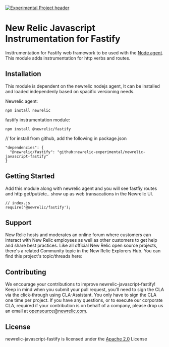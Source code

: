 [![Experimental Project header](https://github.com/newrelic/opensource-website/raw/master/src/images/categories/Experimental.png)](https://opensource.newrelic.com/oss-category/#experimental)

# New Relic Javascript Instrumentation for Fastify

Insttrumentation for Fastify web framework to be used with the
[Node agent](https://github.com/newrelic/node-newrelic). This module adds instrumentation for http verbs and routes.

## Installation

This module is dependent on the newrelic nodejs agent, It can be installed and loaded independenly based on spacific versioning needs.

Newrelic agent:
```
npm install newrelic
```

fastify instrumentation module:
```
npm install @newrelic/fastify
```

// for install from github, add the following in  package.json
```
"dependencies": {
  "@newrelic/fastify": "github:newrelic-experimental/newrelic-javascript-fastify"
}
```

## Getting Started

Add this module along with newrelic agent and you will see fastfiy routes and http get/put/etc.. show up as web transacations in the Newrelic UI.
```
// index.js
require('@newrelic/fastify');
```

## Support

New Relic hosts and moderates an online forum where customers can interact with New Relic employees as well as other customers to get help and share best practices. Like all official New Relic open source projects, there's a related Community topic in the New Relic Explorers Hub. You can find this project's topic/threads here:

## Contributing
We encourage your contributions to improve newrelic-javascript-fastify! Keep in mind when you submit your pull request, you'll need to sign the CLA via the click-through using CLA-Assistant. You only have to sign the CLA one time per project.
If you have any questions, or to execute our corporate CLA, required if your contribution is on behalf of a company,  please drop us an email at opensource@newrelic.com.

## License
newrelic-javascript-fastify is licensed under the [Apache 2.0](http://apache.org/licenses/LICENSE-2.0.txt) License
